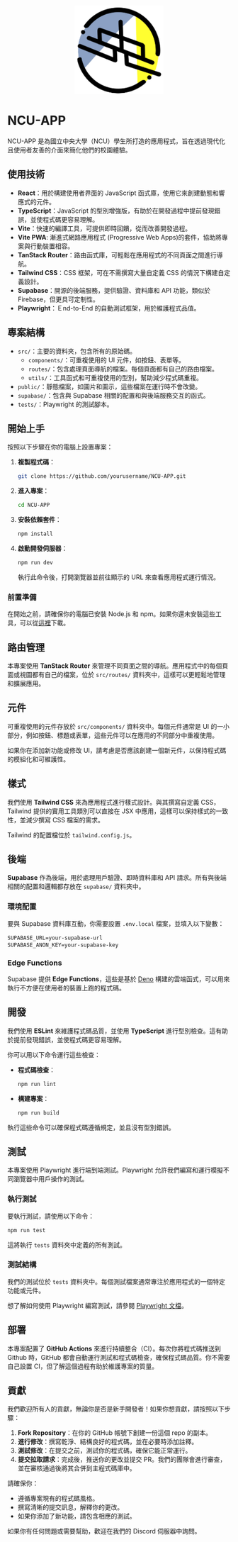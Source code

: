 <p align="center"><img src="https://github.com/NCUAppTeam/NCU-App/blob/main/assets/icon.png?raw=true" width = "200" height="200" ></img> </p>

# NCU-APP

NCU-APP 是為國立中央大學（NCU）學生所打造的應用程式，旨在透過現代化且使用者友善的介面來簡化他們的校園體驗。

## 使用技術

- **React**：用於構建使用者界面的 JavaScript 函式庫，使用它來創建動態和響應式的元件。
- **TypeScript**：JavaScript 的型別增強版，有助於在開發過程中提前發現錯誤，並使程式碼更容易理解。
- **Vite**：快速的編譯工具，可提供即時回饋，從而改善開發過程。
- **Vite PWA**: 漸進式網路應用程式 (Progressive Web Apps)的套件，協助將專案與行動裝置相容。
- **TanStack Router**：路由函式庫，可輕鬆在應用程式的不同頁面之間進行導航。
- **Tailwind CSS**：CSS 框架，可在不需撰寫大量自定義 CSS 的情況下構建自定義設計。
- **Supabase**：開源的後端服務，提供驗證、資料庫和 API 功能，類似於 Firebase，但更具可定制性。
- **Playwright**：Ｅnd-to-End 的自動測試框架，用於維護程式品值。

## 專案結構

- `src/`：主要的資料夾，包含所有的原始碼。
  - `components/`：可重複使用的 UI 元件，如按鈕、表單等。
  - `routes/`：包含處理頁面導航的檔案。每個頁面都有自己的路由檔案。
  - `utils/`：工具函式和可重複使用的型別，幫助減少程式碼重複。
- `public/`：靜態檔案，如圖片和圖示，這些檔案在運行時不會改變。
- `supabase/`：包含與 Supabase 相關的配置和與後端服務交互的函式。
- `tests/`：Playwright 的測試腳本。

## 開始上手

按照以下步驟在你的電腦上設置專案：

1. **複製程式碼**：
   ```bash
   git clone https://github.com/yourusername/NCU-APP.git
   ```
2. **進入專案**：
   ```bash
   cd NCU-APP
   ```
3. **安裝依賴套件**：
   ```bash
   npm install
   ```
4. **啟動開發伺服器**：
   ```bash
   npm run dev
   ```
   執行此命令後，打開瀏覽器並前往顯示的 URL 來查看應用程式運行情況。

### 前置準備

在開始之前，請確保你的電腦已安裝 Node.js 和 npm。如果你還未安裝這些工具，可以從[這裡](https://nodejs.org/)下載。

## 路由管理

本專案使用 **TanStack Router** 來管理不同頁面之間的導航。應用程式中的每個頁面或視圖都有自己的檔案，位於 `src/routes/` 資料夾中，這樣可以更輕鬆地管理和擴展應用。

## 元件

可重複使用的元件存放於 `src/components/` 資料夾中。每個元件通常是 UI 的一小部分，例如按鈕、標題或表單，這些元件可以在應用的不同部分中重複使用。

如果你在添加新功能或修改 UI，請考慮是否應該創建一個新元件，以保持程式碼的模組化和可維護性。

## 樣式

我們使用 **Tailwind CSS** 來為應用程式進行樣式設計。與其撰寫自定義 CSS，Tailwind 提供的實用工具類別可以直接在 JSX 中應用，這樣可以保持樣式的一致性，並減少撰寫 CSS 檔案的需求。

Tailwind 的配置檔位於 `tailwind.config.js`。

## 後端

**Supabase** 作為後端，用於處理用戶驗證、即時資料庫和 API 請求。所有與後端相關的配置和邏輯都存放在 `supabase/` 資料夾中。

### 環境配置

要與 Supabase 資料庫互動，你需要設置 `.env.local` 檔案，並填入以下變數：

```
SUPABASE_URL=your-supabase-url
SUPABASE_ANON_KEY=your-supabase-key
```

### Edge Functions

Supabase 提供 **Edge Functions**，這些是基於 [Deno](https://deno.land/) 構建的雲端函式，可以用來執行不方便在使用者的裝置上跑的程式碼。

## 開發

我們使用 **ESLint** 來維護程式碼品質，並使用 **TypeScript** 進行型別檢查。這有助於提前發現錯誤，並使程式碼更容易理解。

你可以用以下命令運行這些檢查：

- **程式碼檢查**：
  ```bash
  npm run lint
  ```
- **構建專案**：
  ```bash
  npm run build
  ```

執行這些命令可以確保程式碼遵循規定，並且沒有型別錯誤。

## 測試

本專案使用 Playwright 進行端到端測試。Playwright 允許我們編寫和運行模擬不同瀏覽器中用戶操作的測試。

### 執行測試

要執行測試，請使用以下命令：

```bash
npm run test
```

這將執行 `tests` 資料夾中定義的所有測試。

### 測試結構

我們的測試位於 `tests` 資料夾中。每個測試檔案通常專注於應用程式的一個特定功能或元件。

想了解如何使用 Playwright 編寫測試，請參閱 [Playwright 文檔](https://playwright.dev/docs/intro)。

## 部署

本專案配置了 **GitHub Actions** 來進行持續整合（CI）。每次你將程式碼推送到 Github 時，GitHub 都會自動運行測試和程式碼檢查，確保程式碼品質。你不需要自己設置 CI，但了解這個過程有助於維護專案的質量。

## 貢獻

我們歡迎所有人的貢獻，無論你是否是新手開發者！如果你想貢獻，請按照以下步驟：

1. **Fork Repository**：在你的 GitHub 帳號下創建一份這個 repo 的副本。
2. **進行修改**：撰寫乾淨、結構良好的程式碼，並在必要時添加註釋。
3. **測試修改**：在提交之前，測試你的程式碼，確保它能正常運行。
4. **提交拉取請求**：完成後，推送你的更改並提交 PR。我們的團隊會進行審查，並在審核通過後將其合併到主程式碼庫中。

請確保你：

- 遵循專案現有的程式碼風格。
- 撰寫清晰的提交訊息，解釋你的更改。
- 如果你添加了新功能，請包含相應的測試。

如果你有任何問題或需要幫助，歡迎在我們的 Discord 伺服器中詢問。
